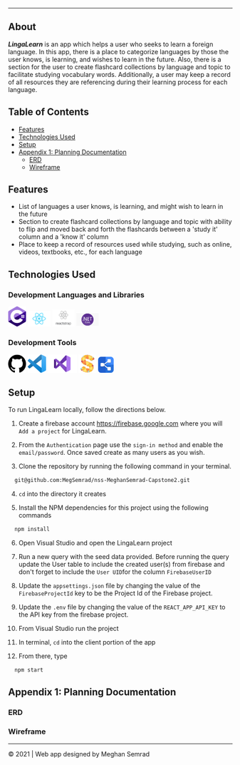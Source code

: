 ---
## About 
***LingaLearn*** is an app which helps a user who seeks to learn a foreign language. In this app, there is a place to categorize languages by those the user knows, is learning, and wishes to learn in the future. Also, there is a section for the user to create flashcard collections by language and topic to facilitate studying vocabulary words. Additionally, a user may keep a record of all resources they are referencing during their learning process for each language.  



## Table of Contents
  * [Features](#features)
  * [Technologies Used](#technologies-used)
  * [Setup](#setup)
  * [Appendix 1: Planning Documentation](#appendix-1-planning-documentation)
    * [ERD](#erd)
    * [Wireframe](#wireframe)



## Features
* List of languages a user knows, is learning, and might wish to learn in the future
* Section to create flashcard collections by language and topic with ability to flip and moved back and forth the flashcards between a 'study it' column and a 'know it' column 
* Place to keep a record of resources used while studying, such as online, videos, textbooks, etc., for each language 



## Technologies Used
  ### Development Languages and Libraries
<img src="./client/linga-learn/src/images/csharp.png" width="8%"></img> <img src="./client/linga-learn/src/images/react.png" width="10%"></img> <img src="./client/linga-learn/src/images/reactstrap.png" width="10%"></img>    <img src="./client/linga-learn/src/images/aspnetcorelogo.png" width="10%"></img>

  ### Development Tools
   <img src="./client/linga-learn/src/images/githublogo.png" width="8%"></img> <img src="./client/linga-learn/src/images/visualstudiocodelogo.png" width="8%"></img> <img src="./client/linga-learn/src/images/visualstudiologo.png" width="13%"></img> <img src="./client/linga-learn/src/images/sketchboard.jpg" width="8%"></img> <img src="./client/linga-learn/src/images/dbdiagram.png" width="7%"></img>     




## Setup
  To run LingaLearn locally, follow the directions below.
  
  1. Create a firebase account <Link>https://firebase.google.com</Link> where you will `Add a project` for LingaLearn.
  
  2. From the `Authentication` page use the `sign-in method` and enable the `email/password`. Once saved create as many users as you wish. 

  3. Clone the repository by running the following command in your terminal.
  ```sh
    git@github.com:MegSemrad/nss-MeghanSemrad-Capstone2.git
  ```
  4. `cd` into the directory it creates

  5. Install the NPM dependencies for this project using the following commands
  ```sh
    npm install
  ```
  
  6. Open Visual Studio and open the LingaLearn project 
  
  7. Run a new query with the seed data provided. Before running the query update the User table to include the created user(s) from firebase and don't forget to include the `User UID`for the column `FirebaseUserID`
  
  8. Update the `appsettings.json` file by changing the value of the `FirebaseProjectId` key to be the Project Id of the Firebase project.
  
  9. Update the `.env` file by changing the value of the `REACT_APP_API_KEY` to the API key from the firebase project.
  
  10. From Visual Studio run the project
  
  11. In terminal, `cd` into the client portion of the app

  11. From there, type
  ```sh
    npm start
  ```
  
  
## Appendix 1: Planning Documentation
 ### ERD

 
  ### Wireframe

 
 _____________________________________
&copy; 2021   | Web app designed by Meghan Semrad
